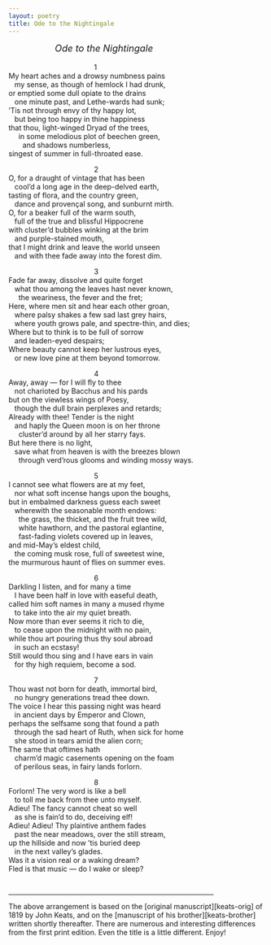 ```yaml
---
layout: poetry
title: Ode to the Nightingale
---
```


<div style="padding-left: 5em; font-size: 1.3em; font-style: italic; margin-bottom: 1em;">
Ode to the Nightingale
</div>

<div style="font-size: 1.0em; padding-left: 12em; margin-bottom: -1em;"> 1 </div>

My heart aches and a drowsy numbness pains  
&nbsp;&nbsp;
my sense, as though of hemlock I had drunk,  
or emptied some dull opiate to the drains  
&nbsp;&nbsp;
one minute past, and Lethe-wards had sunk;  
’Tis not through envy of thy happy lot,  
&nbsp;&nbsp;
but being too happy in thine happiness  
that thou, light-winged Dryad of the trees,  
&nbsp;&nbsp;&nbsp;&nbsp;
in some melodious plot of beechen green,  
&nbsp;&nbsp;&nbsp;&nbsp;&nbsp;&nbsp;
and shadows numberless,  
singest of summer in full-throated ease.  

<div style="font-size: 1.0em; padding-left: 12em; margin-bottom: -1em;"> 2 </div>

O, for a draught of vintage that has been  
&nbsp;&nbsp;
cool’d a long age in the deep-delved earth,  
tasting of flora, and the country green,  
&nbsp;&nbsp;
dance and provençal song, and sunburnt mirth.  
O, for a beaker full of the warm south,  
&nbsp;&nbsp;
full of the true and blissful Hippocrene  
with cluster’d bubbles winking at the brim  
&nbsp;&nbsp;
and purple-stained mouth,  
that I might drink and leave the world unseen  
&nbsp;&nbsp;
and with thee fade away into the forest dim.  

<div style="font-size: 1.0em; padding-left: 12em; margin-bottom: -1em;"> 3 </div>

Fade far away, dissolve and quite forget  
&nbsp;&nbsp;
what thou among the leaves hast never known,  
&nbsp;&nbsp;&nbsp;&nbsp;
the weariness, the fever and the fret;  
Here, where men sit and hear each other groan,  
&nbsp;&nbsp;
where palsy shakes a few sad last grey hairs,  
&nbsp;&nbsp;
where youth grows pale, and spectre-thin, and dies;  
Where but to think is to be full of sorrow  
&nbsp;&nbsp;
and leaden-eyed despairs;  
Where beauty cannot keep her lustrous eyes,  
&nbsp;&nbsp;
or new love pine at them beyond tomorrow.  

<div style="font-size: 1.0em; padding-left: 12em; margin-bottom: -1em;"> 4 </div>

Away, away — for I will fly to thee  
&nbsp;&nbsp;
not charioted by Bacchus and his pards  
but on the viewless wings of Poesy,  
&nbsp;&nbsp;
though the dull brain perplexes and retards;  
Already with thee! Tender is the night  
&nbsp;&nbsp;
and haply the Queen moon is on her throne  
&nbsp;&nbsp;&nbsp;&nbsp;
cluster’d around by all her starry fays.  
But here there is no light,  
&nbsp;&nbsp;
save what from heaven is with the breezes blown  
&nbsp;&nbsp;&nbsp;&nbsp;
through verd’rous glooms and winding mossy ways.  

<div style="font-size: 1.0em; padding-left: 12em; margin-bottom: -1em;"> 5 </div>

I cannot see what flowers are at my feet,  
&nbsp;&nbsp;
nor what soft incense hangs upon the boughs,  
but in embalmed darkness guess each sweet  
&nbsp;&nbsp;
wherewith the seasonable month endows:  
&nbsp;&nbsp;&nbsp;&nbsp;
the grass, the thicket, and the fruit tree wild,  
&nbsp;&nbsp;&nbsp;&nbsp;
white hawthorn, and the pastoral eglantine,  
&nbsp;&nbsp;&nbsp;&nbsp;
fast-fading violets covered up in leaves,  
and mid-May’s eldest child,  
&nbsp;&nbsp;
the coming musk rose, full of sweetest wine,  
the murmurous haunt of flies on summer eves.  

<div style="font-size: 1.0em; padding-left: 12em; margin-bottom: -1em;"> 6 </div>

Darkling I listen, and for many a time  
&nbsp;&nbsp;
I have been half in love with easeful death,  
called him soft names in many a mused rhyme  
&nbsp;&nbsp;
to take into the air my quiet breath.  
Now more than ever seems it rich to die,  
&nbsp;&nbsp;
to cease upon the midnight with no pain,  
while thou art pouring thus thy soul abroad  
&nbsp;&nbsp;
in such an ecstasy!  
Still would thou sing and I have ears in vain  
&nbsp;&nbsp;
for thy high requiem, become a sod.

<div style="font-size: 1.0em; padding-left: 12em; margin-bottom: -1em;"> 7 </div>

Thou wast not born for death, immortal bird,  
&nbsp;&nbsp;
no hungry generations tread thee down.  
The voice I hear this passing night was heard  
&nbsp;&nbsp;
in ancient days by Emperor and Clown,  
perhaps the selfsame song that found a path  
&nbsp;&nbsp;
through the sad heart of Ruth, when sick for home  
&nbsp;&nbsp;
she stood in tears amid the alien corn;  
The same that oftimes hath  
&nbsp;&nbsp;
charm’d magic casements opening on the foam  
&nbsp;&nbsp;
of perilous seas, in fairy lands forlorn.


<div style="font-size: 1.0em; padding-left: 12em; margin-bottom: -1em;"> 8 </div>

Forlorn! The very word is like a bell  
&nbsp;&nbsp;
to toll me back from thee unto myself.  
Adieu! The fancy cannot cheat so well  
&nbsp;&nbsp;
as she is fain’d to do, deceiving elf!  
Adieu! Adieu!  Thy plaintive anthem fades  
&nbsp;&nbsp;
past the near meadows, over the still stream,  
up the hillside and now ’tis buried deep  
&nbsp;&nbsp;
in the next valley’s glades.  
Was it a vision real or a waking dream?  
Fled is that music — do I wake or sleep?  

<div style="margin-top: 3em; margin-bottom: 1em;">
<hr align="center" width="80%">
</div>
The above arrangement is based on the [original manuscript][keats-orig] of 1819
by John Keats, and on the [manuscript of his brother][keats-brother] written shortly
thereafter.  There are numerous and interesting differences from the first print edition.
Even the title is a little different.
Enjoy!

[keats-orig]: docs/keats-original.pdf
[keats-brother]: docs/keats-brother.pdf